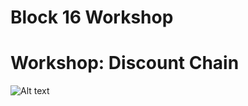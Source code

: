 
# Block 16 Workshop
# Workshop: Discount Chain
![Alt text](url "https://upload.wikimedia.org/wikipedia/commons/6/6a/JavaScript-logo.png")

